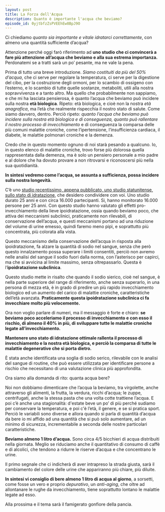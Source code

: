 ```yaml
---
layout: post
title: La Forza dell'Acqua
description: Quanto è importante l'acqua che beviamo?
episode_id: 0yjtbfzZsPVEEhEw8BpJ9O
---
```


Ci chiediamo *quanto sia importante e vitale idratarci correttamente*, con almeno una quantità sufficiente d’acqua?

Attenzione perché oggi farò riferimento ad **uno studio che ci convincerà a fare più attenzione all’acqua che beviamo e alla sua estrema importanza.** Perdonatemi se a tratti sarà un po’ pesante, ma ne vale la pena.

Prima di tutto una breve introduzione. *Siamo costituiti da più del 50% d’acqua*, che ci serve per regolare la temperatura, ci serve per la digestione del cibo, per la costruzione degli ormoni, per lo scambio di ossigeno con l’esterno, e lo scambio di tutte quelle sostanze, metaboliti, utili alla nostra sopravvivenza e a tanto altro. Ma quello che probabilmente non sappiamo, e che mi ha lasciata pensierosa, è quanto l’acqua che beviamo può incidere sulla nostra **età biologica**. Ripeto: età biologica, e cioè non la nostra *età anagrafica*, ma l’età che realmente rispecchia il nostro stato di salute. Come siamo davvero, dentro. Perciò ripeto: *quanto l’acqua che beviamo può incidere sulla nostra età biologica e di conseguenza, quanto può rallentare il nostro processo di invecchiamento* e di conseguenza la comparsa delle più comuni malattie croniche, come l’ipertensione, l’insufficienza cardiaca, il diabete, le malattie polmonari croniche e la demenza.

Credo che in questo momento ognuno di noi starà pesando a qualcuno. Io, in questo elenco di malattie croniche, trovo forse più dolorosa quella rappresentata dalla demenza, ma è solo un pensiero personale a mio padre e al dolore che ha dovuto provare a non ritrovarsi e riconoscersi più nella sua quotidianità.

**In sintesi vedremo come l’acqua, se assunta a sufficienza, possa incidere sulla nostra longevità.**

C’è uno [studio recentissimo, appena pubblicato, uno studio statunitense, sullo stato di idratazione](https://doi.org/10.1016/j.ebiom.2022.104404), che desidero condividere con voi. Uno studio durato 25 anni e con circa 16.000 partecipanti. Si, hanno monitorato 16.000 persone per 25 anni. Con questo studio hanno valutato gli effetti pro-invecchiamento della lieve ipoidratazione, ossia quando beviamo poco, che attiva dei meccanismi subclinici, praticamente non rilevabili, di conservazione dell’acqua, e questi meccanismi portano ad una riduzione del volume di urine emesso, quindi faremo meno pipì, e soprattutto più concentrata, più colorata alla vista.

Questo meccanismo della conservazione dell’acqua in risposta alla ipoidratazione, fa alzare la quantità di sodio nel sangue, senza che però questo innalzamento possa superare i limiti consentiti, perciò non avremo nelle analisi del sangue il sodio fuori dalla norma, con l’asterisco per capirci, ma che si avvicina al limite massimo, senza oltrepassarlo. Questa è l’**ipoidratazione subclinica**.

Questo studio mette in risalto che quando il sodio sierico, cioè nel sangue, è nella parte superiore del range di riferimento, anche senza superarlo, in una persona di mezza età, è in grado di predire un più rapido invecchiamento biologico ed un aumento del carico di malattie croniche, caratteristiche dell’età avanzata. **Praticamente questa ipoidratazione subclinica ci fa invecchiare molto più velocemente.**

Ora non voglio parlare di numeri, ma il messaggio è forte e chiaro: **se beviamo poco acceleriamo il processo di invecchiamento e con esso il rischio, di almeno il 40% in più, di sviluppare tutte le malattie croniche legate all’invecchiamento.**

**Mantenere uno stato di idratazione ottimale rallenta il processo di invecchiamento e la nostra età biologica, e perciò la comparsa di tutte le malattie degenerative che si porta dietro.**

È stata anche identificata una soglia di sodio serico, rilevabile con le analisi del sangue di routine, che può essere utilizzata per identificare persone a rischio che necessitano di una valutazione clinica più approfondita.

Ora siamo alla domanda di rito: quanta acqua bere?

Noi non dobbiamo dimenticare che l’acqua la beviamo, tra virgolette, anche attraverso gli alimenti, la frutta, la verdura, ricchi d’acqua; le zuppe, centrifugati, anche la stessa pasta che una volta cotte trattiene l’acqua. E poi c’è anche una stagionalità: d'estate beve un po’ di più perché sudiamo per conservare la temperatura, e poi c'è l’età, il genere, e se si pratica sport. Perciò le variabili sono diverse e allora quando si parla di quantità d’acqua da bere io mi affido ad una quantità che si può solo aumentare, ad un minimo di sicurezza, incrementabile a seconda delle nostre particolari caratteristiche.

**Beviamo almeno 1 litro d’acqua.** Sono circa 4/5 bicchieri di acqua distribuiti nella giornata. Meglio se riduciamo anche il quantitativo di consumo di caffè e di alcolici, che tendono a ridurre le riserve d’acqua e che concentrano le urine.

Il primo segnale che ci indicherà di aver intrapreso la strada giusta, sarà il cambiamento del colore delle urine che appariranno più chiare, più diluite.

**In sintesi vi consiglio di bere almeno 1 litro di acqua al giorno**, a sorsetti, come fosse un vero e proprio *depurativo*, un *anti-aging*, che oltre ad allontanare le rughe da invecchiamento, tiene soprattutto lontano le malattie legate ad esso.

Alla prossima e il tema sarà il famigerato gonfiore della pancia.
